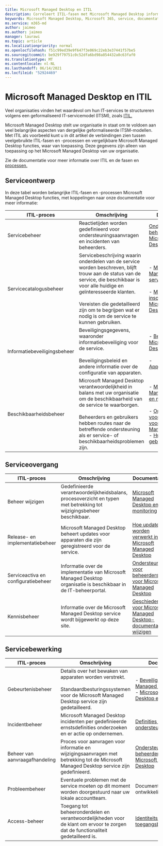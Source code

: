 ```yaml
---
title: Microsoft Managed Desktop en ITIL
description: Correleert ITIL-fasen met Microsoft Managed Desktop informatie en artikelen
keywords: Microsoft Managed Desktop, Microsoft 365, service, documentatie, ITISM
ms.service: m365-md
author: jaimeo
ms.author: jaimeo
manager: laurawi
ms.topic: article
ms.localizationpriority: normal
ms.openlocfilehash: f51c99ed39e9f647f3e069c22eb3e37441f57be5
ms.sourcegitcommit: be929f79751c0c52dfa6bd98a854432a0c63faf0
ms.translationtype: MT
ms.contentlocale: nl-NL
ms.lasthandoff: 06/14/2021
ms.locfileid: "52924469"
---
```

# <a name="microsoft-managed-desktop-and-itil"></a>Microsoft Managed Desktop en ITIL

Veel organisaties vinden het waardevol om hun IT-services te structureren volgens een geformaliseerd IT-servicemodel (ITSM), zoals [ITIL.](https://www.axelos.com/best-practice-solutions/itil) 

Microsoft Managed Desktop stelt uw organisatie in staat om te voldoen aan veel belangrijke aspecten van dergelijke geformaliseerde ITSM-modellen. Met ITIL als voorbeeld kunt u in dit artikel de verbindingen zien tussen veelgebruikte ITIL-fasen en -processen en vergelijkbare Microsoft Managed Desktop functies, waar van toepassing. Deze gegevens zijn alleen van toepassing op het Microsoft Managed Desktop van uw organisatie.

Zie de documentatie voor meer informatie over ITIL en de fasen en [processen.](https://www.axelos.com/best-practice-solutions/itil)


## <a name="service-design"></a>Serviceontwerp

In deze tabel worden belangrijke ITIL-fasen en -processen Microsoft Managed Desktop functies, met koppelingen naar onze documentatie voor meer informatie:



|ITIL-proces |Omschrijving  |Documentatie |
|---------|---------|---------|
|Servicebeheer     | Reactietijden worden gedefinieerd voor ondersteuningsaanvragen en incidenten van beheerders.  |  [Ondersteuning voor beheerders voor Microsoft Managed Desktop](working-with-managed-desktop/admin-support.md)  |
|Servicecatalogusbeheer     | Servicebeschrijving waarin onderdelen van de service worden beschreven, blijft trouw aan de status van de service, die beschikbaar is voor alle huidige en geïnteresseerde klanten.<br><br>Vereisten die gedetailleerd zijn om te begrijpen wat er nodig is om de service te kunnen gebruiken.  | - [Microsoft Managed Desktop servicebeschrijving](service-description/index.md)<br><br>- [Maak u klaar voor inschrijving in Microsoft Managed Desktop](get-ready/index.md)  |
|Informatiebeveiligingsbeheer     | Beveiligingsgegevens, waaronder informatiebeveiliging voor de service.<br><br> Beveiligingsbeleid en andere informatie over de configuratie van apparaten.   | - [Beveiliging in Microsoft Managed Desktop](service-description/security.md)<br><br>- [Apparaatconfiguratie](service-description/device-policies.md)  |
|Beschikbaarheidsbeheer     |  Microsoft Managed Desktop verantwoordelijkheid in balans met uw organisatie om de beschikbaarheid van de service te waarborgen.<br><br>Beheerders en gebruikers hebben routes naar de betreffende ondersteuning als er service- of beschikbaarheidsproblemen zijn. | - [Microsoft Managed Desktop en monitoring](service-description/operations-and-monitoring.md)<br><br>- [Ondersteuning voor beheerders voor Microsoft Managed Desktop](working-with-managed-desktop/admin-support.md)<br>- [Hulp krijgen voor gebruikers](working-with-managed-desktop/end-user-support.md)  |



## <a name="service-transition"></a>Serviceovergang


|ITIL-proces |Omschrijving  |Documentatie |
|---------|---------|---------|
|Beheer wijzigen     | Gedefinieerde verantwoordelijkheidsbalans, procesoverzicht en typen met betrekking tot wijzigingsbeheer beschikbaar.  | [Microsoft Managed Desktop en monitoring](service-description/operations-and-monitoring.md#change-management) |
|Release- en implementatiebeheer     |  Microsoft Managed Desktop beheert updates voor apparaten die zijn geregistreerd voor de service.  | [Hoe updates worden verwerkt in Microsoft Managed Desktop](service-description/updates.md)        |
|Serviceactiva en configuratiebeheer     | Informatie over de implementatie van Microsoft Managed Desktop organisatie is beschikbaar in de IT-beheerportal.  | [Ondersteuning voor beheerders voor Microsoft Managed Desktop](working-with-managed-desktop/admin-support.md) |
|Kennisbeheer     | Informatie over de Microsoft Managed Desktop service wordt bijgewerkt op deze site.   | [Geschiedenis voor Microsoft Managed Desktop-documentatie wijzigen](change-history-managed-desktop.md)        |



## <a name="service-operation"></a>Servicebewerking


|ITIL-proces |Omschrijving  |Documentatie  |
|---------|---------|---------|
|Gebeurtenisbeheer     |  Details over het bewaken van apparaten worden verstrekt.<br><br>Standaardbesturingssystemen voor de Microsoft Managed Desktop service zijn gedetailleerd. |  - [Beveiliging in Microsoft Managed Desktop](service-description/security.md)<br>- [Microsoft Managed Desktop en monitoring](service-description/operations-and-monitoring.md)       |
|Incidentbeheer  | Microsoft Managed Desktop incidenten per gedefinieerde ernstsdefinities onderzoeken en er actie op ondernemen.  |  [Definities van ernst van ondersteuningsverzoeken](working-with-managed-desktop/admin-support.md#support-request-severity-definitions)       |
|Beheer van aanvraagafhandeling     |  Proces voor aanvragen voor informatie en wijzigingsaanvragen met betrekking tot de Microsoft Managed Desktop service zijn gedefinieerd.         |[Ondersteuning voor beheerders voor Microsoft Managed Desktop](working-with-managed-desktop/admin-support.md)         |
|Probleembeheer     | Eventuele problemen met de service moeten op dit moment worden doorgestuurd naar uw lokale accountteam. | Documentatie in ontwikkeling |
|Access-beheer     | Toegang tot beheeronderdelen en verantwoordelijkheden voor de klant om ervoor te zorgen dat de functionaliteit gedetailleerd is.  | [Identiteits- en toegangsbeheer](service-description/security.md#identity-and-access-management)        |
